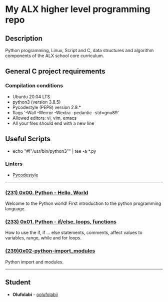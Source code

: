 # My ALX higher level programming repo

## Description

Python programming, Linux, Script and C, data structures and algorithm components of the ALX school core curriculum.

## General C project requirements

### Compilation conditions

* Ubuntu 20.04 LTS
* python3 (version 3.8.5)
* Pycodestyle (PEP8) version 2.8.*
* flags '-Wall -Werror -Wextra -pedantic -std=gnu89'
* Allowed editors: vi, vim, emacs
* All your files should end with a new line

## Useful Scripts

* echo "#!"/usr/bin/python3"" | tee -a *.py

### Linters

* [Pycodestyle](https://github.com/PyCQA/pycodestyle/issues/466)

---

### [(231)  0x00. Python - Hello, World](./0x00-python-hello_world/)

Welcome to the Python world! First introduction to the python programming language.

### [(233) 0x01. Python - if/else, loops, functions](./0x01-python-if_else_loops_functions)

How to use the if, if ... else statements, comments, affect values to variables, range, while and for loops.

### [(239)0x02-python-import_modules](./0x02-python-import_modules)

Python import and modules.

---

## Student

* **Olufolabi** - [oolufolabii](github.com/oolufolabii/)

